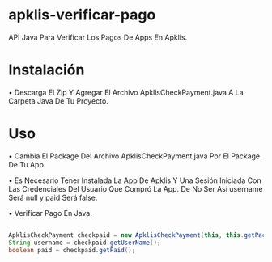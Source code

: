 # apklis-verificar-pago
API Java Para Verificar Los Pagos De Apps En Apklis.



# Instalación


 • Descarga El Zip Y Agregar El Archivo ApklisCheckPayment.java
   A La Carpeta Java De Tu Proyecto.



# Uso

 • Cambia El Package Del Archivo ApklisCheckPayment.java
   Por El Package De Tu App.

 
 • Es Necesario Tener Instalada La App De Apklis Y 
   Una Sesión Iniciada Con Las Credenciales Del
   Usuario Que Compró La App. De No Ser Así
   username Será null y paid Será false.


 • Verificar Pago En Java.


 
```java

ApklisCheckPayment checkpaid = new ApklisCheckPayment(this, this.getPackageName());
String username = checkpaid.getUserName();
boolean paid = checkpaid.getPaid();

```

   
  
   

